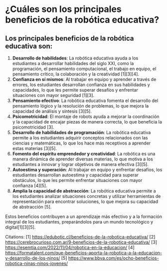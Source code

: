 # ¿Cuáles son los principales beneficios de la robótica educativa?

## Los principales beneficios de la robótica educativa son:

1. **Desarrollo de habilidades**: La robótica educativa ayuda a los estudiantes a desarrollar habilidades del siglo XXI, como la programación, el pensamiento computacional, el trabajo en equipo, el pensamiento crítico, la colaboración y la creatividad [1][3][4].
2. **Confianza en sí mismos**: Al trabajar en equipo y aprender a través de errores, los estudiantes desarrollan confianza en sus habilidades y capacidades, lo que les permite superar desafíos y enfrentar situaciones con mayor seguridad [1][3].
3. **Pensamiento efectivo**: La robótica educativa fomenta el desarrollo del pensamiento lógico y la resolución de problemas, lo que mejora la capacidad de análisis y síntesis [3][5].
4. **Psicomotricidad**: El montaje de robots ayuda a mejorar la coordinación y la capacidad de encajar piezas de manera correcta, lo que beneficia la psicomotricidad [3].
5. **Desarrollo de habilidades de programación**: La robótica educativa permite a los estudiantes adquirir conceptos relacionados con las ciencias y matemáticas, lo que los hace más receptivos a aprender estas materias [3][5].
6. **Fomento del espíritu emprendedor y creatividad**: La robótica es una manera dinámica de aprender diversas materias, lo que motiva a los estudiantes a innovar y lograr objetivos de manera efectiva [3][5].
7. **Autoestima y superación**: Al trabajar en equipo y enfrentar desafíos, los estudiantes desarrollan autoestima y capacidad para superar obstáculos, lo que les permite enfrentar situaciones con mayor confianza [4][5].
8. **Amplía la capacidad de abstracción**: La robótica educativa permite a los estudiantes analizar situaciones concretas y utilizar herramientas de representación para encontrar soluciones, lo que mejora su capacidad de abstracción [5].

Estos beneficios contribuyen a un aprendizaje más efectivo y a la formación integral de los estudiantes, preparándolos para un mundo tecnológico y digital[1][3][5].

Citations:
[1] https://edubotic.cl/beneficios-de-la-robotica-educativa/
[2] https://cerebrocurioso.com.ar/9-beneficios-de-la-robotica-educativa/
[3] https://esemtia.com/2022/11/04/robotica-en-la-educacion/
[4] https://formatalent.com/que-beneficios-aporta-la-robotica-a-la-educacion-y-desarrollo-de-los-ninos/
[5] https://www.bbva.com/es/ocho-beneficios-robotica-ninas-ninos-jovenes/